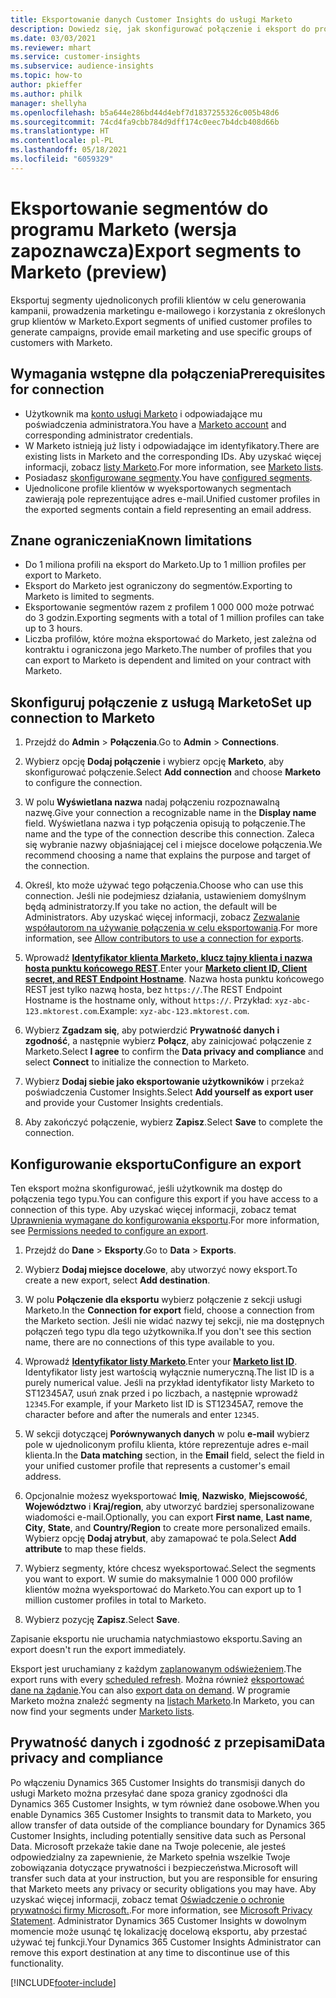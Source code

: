 ```yaml
---
title: Eksportowanie danych Customer Insights do usługi Marketo
description: Dowiedz się, jak skonfigurować połączenie i eksport do programu Marketo.
ms.date: 03/03/2021
ms.reviewer: mhart
ms.service: customer-insights
ms.subservice: audience-insights
ms.topic: how-to
author: pkieffer
ms.author: philk
manager: shellyha
ms.openlocfilehash: b5a644e286bd44d4ebf7d1837255326c005b48d6
ms.sourcegitcommit: 74cd4fa9cbb784d9dff174c0eec7b4dcb408d66b
ms.translationtype: HT
ms.contentlocale: pl-PL
ms.lasthandoff: 05/18/2021
ms.locfileid: "6059329"
---
```

# <a name="export-segments-to-marketo-preview"></a><span data-ttu-id="1a2c1-103">Eksportowanie segmentów do programu Marketo (wersja zapoznawcza)</span><span class="sxs-lookup"><span data-stu-id="1a2c1-103">Export segments to Marketo (preview)</span></span>

<span data-ttu-id="1a2c1-104">Eksportuj segmenty ujednoliconych profili klientów w celu generowania kampanii, prowadzenia marketingu e-mailowego i korzystania z określonych grup klientów w Marketo.</span><span class="sxs-lookup"><span data-stu-id="1a2c1-104">Export segments of unified customer profiles to generate campaigns, provide email marketing and use specific groups of customers with Marketo.</span></span>

## <a name="prerequisites-for-connection"></a><span data-ttu-id="1a2c1-105">Wymagania wstępne dla połączenia</span><span class="sxs-lookup"><span data-stu-id="1a2c1-105">Prerequisites for connection</span></span>

-   <span data-ttu-id="1a2c1-106">Użytkownik ma [konto usługi Marketo](https://login.marketo.com/) i odpowiadające mu poświadczenia administratora.</span><span class="sxs-lookup"><span data-stu-id="1a2c1-106">You have a [Marketo account](https://login.marketo.com/) and corresponding administrator credentials.</span></span>
-   <span data-ttu-id="1a2c1-107">W Marketo istnieją już listy i odpowiadające im identyfikatory.</span><span class="sxs-lookup"><span data-stu-id="1a2c1-107">There are existing lists in Marketo and the corresponding IDs.</span></span> <span data-ttu-id="1a2c1-108">Aby uzyskać więcej informacji, zobacz [listy Marketo](https://docs.marketo.com/display/public/DOCS/Understanding+Static+Lists).</span><span class="sxs-lookup"><span data-stu-id="1a2c1-108">For more information, see [Marketo lists](https://docs.marketo.com/display/public/DOCS/Understanding+Static+Lists).</span></span>
-   <span data-ttu-id="1a2c1-109">Posiadasz [skonfigurowane segmenty](segments.md).</span><span class="sxs-lookup"><span data-stu-id="1a2c1-109">You have [configured segments](segments.md).</span></span>
-   <span data-ttu-id="1a2c1-110">Ujednolicone profile klientów w wyeksportowanych segmentach zawierają pole reprezentujące adres e-mail.</span><span class="sxs-lookup"><span data-stu-id="1a2c1-110">Unified customer profiles in the exported segments contain a field representing an email address.</span></span>

## <a name="known-limitations"></a><span data-ttu-id="1a2c1-111">Znane ograniczenia</span><span class="sxs-lookup"><span data-stu-id="1a2c1-111">Known limitations</span></span>

- <span data-ttu-id="1a2c1-112">Do 1 miliona profili na eksport do Marketo.</span><span class="sxs-lookup"><span data-stu-id="1a2c1-112">Up to 1 million profiles per export to Marketo.</span></span>
- <span data-ttu-id="1a2c1-113">Eksport do Marketo jest ograniczony do segmentów.</span><span class="sxs-lookup"><span data-stu-id="1a2c1-113">Exporting to Marketo is limited to segments.</span></span>
- <span data-ttu-id="1a2c1-114">Eksportowanie segmentów razem z profilem 1 000 000 może potrwać do 3 godzin.</span><span class="sxs-lookup"><span data-stu-id="1a2c1-114">Exporting segments with a total of 1 million profiles can take up to 3 hours.</span></span> 
- <span data-ttu-id="1a2c1-115">Liczba profilów, które można eksportować do Marketo, jest zależna od kontraktu i ograniczona jego Marketo.</span><span class="sxs-lookup"><span data-stu-id="1a2c1-115">The number of profiles that you can export to Marketo is dependent and limited on your contract with Marketo.</span></span>

## <a name="set-up-connection-to-marketo"></a><span data-ttu-id="1a2c1-116">Skonfiguruj połączenie z usługą Marketo</span><span class="sxs-lookup"><span data-stu-id="1a2c1-116">Set up connection to Marketo</span></span>

1. <span data-ttu-id="1a2c1-117">Przejdź do **Admin** > **Połączenia**.</span><span class="sxs-lookup"><span data-stu-id="1a2c1-117">Go to **Admin** > **Connections**.</span></span>

1. <span data-ttu-id="1a2c1-118">Wybierz opcję **Dodaj połączenie** i wybierz opcję **Marketo**, aby skonfigurować połączenie.</span><span class="sxs-lookup"><span data-stu-id="1a2c1-118">Select **Add connection** and choose **Marketo** to configure the connection.</span></span>

1. <span data-ttu-id="1a2c1-119">W polu **Wyświetlana nazwa** nadaj połączeniu rozpoznawalną nazwę.</span><span class="sxs-lookup"><span data-stu-id="1a2c1-119">Give your connection a recognizable name in the **Display name** field.</span></span> <span data-ttu-id="1a2c1-120">Wyświetlana nazwa i typ połączenia opisują to połączenie.</span><span class="sxs-lookup"><span data-stu-id="1a2c1-120">The name and the type of the connection describe this connection.</span></span> <span data-ttu-id="1a2c1-121">Zaleca się wybranie nazwy objaśniającej cel i miejsce docelowe połączenia.</span><span class="sxs-lookup"><span data-stu-id="1a2c1-121">We recommend choosing a name that explains the purpose and target of the connection.</span></span>

1. <span data-ttu-id="1a2c1-122">Określ, kto może używać tego połączenia.</span><span class="sxs-lookup"><span data-stu-id="1a2c1-122">Choose who can use this connection.</span></span> <span data-ttu-id="1a2c1-123">Jeśli nie podejmiesz działania, ustawieniem domyślnym będą administratorzy.</span><span class="sxs-lookup"><span data-stu-id="1a2c1-123">If you take no action, the default will be Administrators.</span></span> <span data-ttu-id="1a2c1-124">Aby uzyskać więcej informacji, zobacz [Zezwalanie współautorom na używanie połączenia w celu eksportowania](connections.md#allow-contributors-to-use-a-connection-for-exports).</span><span class="sxs-lookup"><span data-stu-id="1a2c1-124">For more information, see [Allow contributors to use a connection for exports](connections.md#allow-contributors-to-use-a-connection-for-exports).</span></span>

1. <span data-ttu-id="1a2c1-125">Wprowadź **[Identyfikator klienta Marketo, klucz tajny klienta i nazwa hosta punktu końcowego REST](https://developers.marketo.com/rest-api/authentication/)**.</span><span class="sxs-lookup"><span data-stu-id="1a2c1-125">Enter your **[Marketo client ID, Client secret, and REST Endpoint Hostname](https://developers.marketo.com/rest-api/authentication/)**.</span></span> <span data-ttu-id="1a2c1-126">Nazwa hosta punktu końcowego REST jest tylko nazwą hosta, bez `https://`.</span><span class="sxs-lookup"><span data-stu-id="1a2c1-126">The REST Endpoint Hostname is the hostname only, without `https://`.</span></span> <span data-ttu-id="1a2c1-127">Przykład: `xyz-abc-123.mktorest.com`.</span><span class="sxs-lookup"><span data-stu-id="1a2c1-127">Example: `xyz-abc-123.mktorest.com`.</span></span> 

1. <span data-ttu-id="1a2c1-128">Wybierz **Zgadzam się**, aby potwierdzić **Prywatność danych i zgodność**, a następnie wybierz **Połącz**, aby zainicjować połączenie z Marketo.</span><span class="sxs-lookup"><span data-stu-id="1a2c1-128">Select **I agree** to confirm the **Data privacy and compliance** and select **Connect** to initialize the connection to Marketo.</span></span>

1. <span data-ttu-id="1a2c1-129">Wybierz **Dodaj siebie jako eksportowanie użytkowników** i przekaż poświadczenia Customer Insights.</span><span class="sxs-lookup"><span data-stu-id="1a2c1-129">Select **Add yourself as export user** and provide your Customer Insights credentials.</span></span>

1. <span data-ttu-id="1a2c1-130">Aby zakończyć połączenie, wybierz **Zapisz**.</span><span class="sxs-lookup"><span data-stu-id="1a2c1-130">Select **Save** to complete the connection.</span></span>

## <a name="configure-an-export"></a><span data-ttu-id="1a2c1-131">Konfigurowanie eksportu</span><span class="sxs-lookup"><span data-stu-id="1a2c1-131">Configure an export</span></span>

<span data-ttu-id="1a2c1-132">Ten eksport można skonfigurować, jeśli użytkownik ma dostęp do połączenia tego typu.</span><span class="sxs-lookup"><span data-stu-id="1a2c1-132">You can configure this export if you have access to a connection of this type.</span></span> <span data-ttu-id="1a2c1-133">Aby uzyskać więcej informacji, zobacz temat [Uprawnienia wymagane do konfigurowania eksportu](export-destinations.md#set-up-a-new-export).</span><span class="sxs-lookup"><span data-stu-id="1a2c1-133">For more information, see [Permissions needed to configure an export](export-destinations.md#set-up-a-new-export).</span></span>

1. <span data-ttu-id="1a2c1-134">Przejdź do **Dane** > **Eksporty**.</span><span class="sxs-lookup"><span data-stu-id="1a2c1-134">Go to **Data** > **Exports**.</span></span>

1. <span data-ttu-id="1a2c1-135">Wybierz **Dodaj miejsce docelowe**, aby utworzyć nowy eksport.</span><span class="sxs-lookup"><span data-stu-id="1a2c1-135">To create a new export, select **Add destination**.</span></span>

1. <span data-ttu-id="1a2c1-136">W polu **Połączenie dla eksportu** wybierz połączenie z sekcji usługi Marketo.</span><span class="sxs-lookup"><span data-stu-id="1a2c1-136">In the **Connection for export** field, choose a connection from the Marketo section.</span></span> <span data-ttu-id="1a2c1-137">Jeśli nie widać nazwy tej sekcji, nie ma dostępnych połączeń tego typu dla tego użytkownika.</span><span class="sxs-lookup"><span data-stu-id="1a2c1-137">If you don't see this section name, there are no connections of this type available to you.</span></span>

1. <span data-ttu-id="1a2c1-138">Wprowadź **[Identyfikator listy Marketo](https://docs.marketo.com/display/public/DOCS/Understanding+Static+Lists)**.</span><span class="sxs-lookup"><span data-stu-id="1a2c1-138">Enter your **[Marketo list ID](https://docs.marketo.com/display/public/DOCS/Understanding+Static+Lists)**.</span></span> <span data-ttu-id="1a2c1-139">Identyfikator listy jest wartością wyłącznie numeryczną.</span><span class="sxs-lookup"><span data-stu-id="1a2c1-139">The list ID is a purely numerical value.</span></span> <span data-ttu-id="1a2c1-140">Jeśli na przykład identyfikator listy Marketo to ST12345A7, usuń znak przed i po liczbach, a następnie wprowadź `12345`.</span><span class="sxs-lookup"><span data-stu-id="1a2c1-140">For example, if your Marketo list ID is ST12345A7, remove the character before and after the numerals and enter `12345`.</span></span> 

1. <span data-ttu-id="1a2c1-141">W sekcji dotyczącej **Porównywanych danych** w polu **e-mail** wybierz pole w ujednoliconym profilu klienta, które reprezentuje adres e-mail klienta.</span><span class="sxs-lookup"><span data-stu-id="1a2c1-141">In the **Data matching** section, in the **Email** field, select the field in your unified customer profile that represents a customer's email address.</span></span> 

1. <span data-ttu-id="1a2c1-142">Opcjonalnie możesz wyeksportować **Imię**, **Nazwisko**, **Miejscowość**, **Województwo** i **Kraj/region**, aby utworzyć bardziej spersonalizowane wiadomości e-mail.</span><span class="sxs-lookup"><span data-stu-id="1a2c1-142">Optionally, you can export **First name**, **Last name**, **City**, **State**, and **Country/Region**  to create more personalized emails.</span></span> <span data-ttu-id="1a2c1-143">Wybierz opcję **Dodaj atrybut**, aby zamapować te pola.</span><span class="sxs-lookup"><span data-stu-id="1a2c1-143">Select **Add attribute** to map these fields.</span></span>

1. <span data-ttu-id="1a2c1-144">Wybierz segmenty, które chcesz wyeksportować.</span><span class="sxs-lookup"><span data-stu-id="1a2c1-144">Select the segments you want to export.</span></span> <span data-ttu-id="1a2c1-145">W sumie do maksymalnie 1 000 000 profilów klientów można wyeksportować do Marketo.</span><span class="sxs-lookup"><span data-stu-id="1a2c1-145">You can export up to 1 million customer profiles in total to Marketo.</span></span>

1. <span data-ttu-id="1a2c1-146">Wybierz pozycję **Zapisz**.</span><span class="sxs-lookup"><span data-stu-id="1a2c1-146">Select **Save**.</span></span>

<span data-ttu-id="1a2c1-147">Zapisanie eksportu nie uruchamia natychmiastowo eksportu.</span><span class="sxs-lookup"><span data-stu-id="1a2c1-147">Saving an export doesn't run the export immediately.</span></span>

<span data-ttu-id="1a2c1-148">Eksport jest uruchamiany z każdym [zaplanowanym odświeżeniem](system.md#schedule-tab).</span><span class="sxs-lookup"><span data-stu-id="1a2c1-148">The export runs with every [scheduled refresh](system.md#schedule-tab).</span></span> <span data-ttu-id="1a2c1-149">Można również [eksportować dane na żądanie](export-destinations.md#run-exports-on-demand).</span><span class="sxs-lookup"><span data-stu-id="1a2c1-149">You can also [export data on demand](export-destinations.md#run-exports-on-demand).</span></span> <span data-ttu-id="1a2c1-150">W programie Marketo można znaleźć segmenty na [listach Marketo](https://docs.marketo.com/display/public/DOCS/Understanding+Static+Lists).</span><span class="sxs-lookup"><span data-stu-id="1a2c1-150">In Marketo, you can now find your segments under [Marketo lists](https://docs.marketo.com/display/public/DOCS/Understanding+Static+Lists).</span></span>


## <a name="data-privacy-and-compliance"></a><span data-ttu-id="1a2c1-151">Prywatność danych i zgodność z przepisami</span><span class="sxs-lookup"><span data-stu-id="1a2c1-151">Data privacy and compliance</span></span>

<span data-ttu-id="1a2c1-152">Po włączeniu Dynamics 365 Customer Insights do transmisji danych do usługi Marketo można przesyłać dane spoza granicy zgodności dla Dynamics 365 Customer Insights, w tym również dane osobowe.</span><span class="sxs-lookup"><span data-stu-id="1a2c1-152">When you enable Dynamics 365 Customer Insights to transmit data to Marketo, you allow transfer of data outside of the compliance boundary for Dynamics 365 Customer Insights, including potentially sensitive data such as Personal Data.</span></span> <span data-ttu-id="1a2c1-153">Microsoft przekaże takie dane na Twoje polecenie, ale jesteś odpowiedzialny za zapewnienie, że Marketo spełnia wszelkie Twoje zobowiązania dotyczące prywatności i bezpieczeństwa.</span><span class="sxs-lookup"><span data-stu-id="1a2c1-153">Microsoft will transfer such data at your instruction, but you are responsible for ensuring that Marketo meets any privacy or security obligations you may have.</span></span> <span data-ttu-id="1a2c1-154">Aby uzyskać więcej informacji, zobacz temat [Oświadczenie o ochronie prywatności firmy Microsoft.](https://go.microsoft.com/fwlink/?linkid=396732).</span><span class="sxs-lookup"><span data-stu-id="1a2c1-154">For more information, see [Microsoft Privacy Statement](https://go.microsoft.com/fwlink/?linkid=396732).</span></span>
<span data-ttu-id="1a2c1-155">Administrator Dynamics 365 Customer Insights w dowolnym momencie może usunąć tę lokalizację docelową eksportu, aby przestać używać tej funkcji.</span><span class="sxs-lookup"><span data-stu-id="1a2c1-155">Your Dynamics 365 Customer Insights Administrator can remove this export destination at any time to discontinue use of this functionality.</span></span>


[!INCLUDE[footer-include](../includes/footer-banner.md)]

